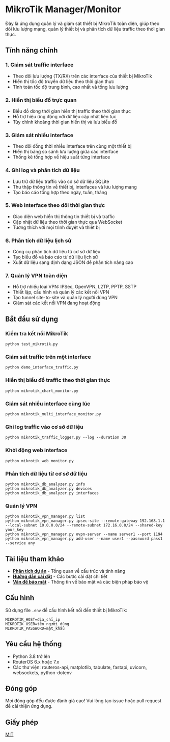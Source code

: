 # MikroTik Manager/Monitor

Đây là ứng dụng quản lý và giám sát thiết bị MikroTik toàn diện, giúp theo dõi lưu lượng mạng, quản lý thiết bị và phân tích dữ liệu traffic theo thời gian thực.

## Tính năng chính

### 1. Giám sát traffic interface
- Theo dõi lưu lượng (TX/RX) trên các interface của thiết bị MikroTik
- Hiển thị tốc độ truyền dữ liệu theo thời gian thực
- Tính toán tốc độ trung bình, cao nhất và tổng lưu lượng

### 2. Hiển thị biểu đồ trực quan
- Biểu đồ dòng thời gian hiển thị traffic theo thời gian thực
- Hỗ trợ hiệu ứng động với dữ liệu cập nhật liên tục
- Tùy chỉnh khoảng thời gian hiển thị và lưu biểu đồ

### 3. Giám sát nhiều interface
- Theo dõi đồng thời nhiều interface trên cùng một thiết bị
- Hiển thị bảng so sánh lưu lượng giữa các interface
- Thống kê tổng hợp về hiệu suất từng interface

### 4. Ghi log và phân tích dữ liệu
- Lưu trữ dữ liệu traffic vào cơ sở dữ liệu SQLite
- Thu thập thông tin về thiết bị, interfaces và lưu lượng mạng
- Tạo báo cáo tổng hợp theo ngày, tuần, tháng

### 5. Web interface theo dõi thời gian thực
- Giao diện web hiển thị thông tin thiết bị và traffic
- Cập nhật dữ liệu theo thời gian thực qua WebSocket
- Tương thích với mọi trình duyệt và thiết bị

### 6. Phân tích dữ liệu lịch sử
- Công cụ phân tích dữ liệu từ cơ sở dữ liệu
- Tạo biểu đồ và báo cáo từ dữ liệu lịch sử
- Xuất dữ liệu sang định dạng JSON để phân tích nâng cao

### 7. Quản lý VPN toàn diện
- Hỗ trợ nhiều loại VPN: IPSec, OpenVPN, L2TP, PPTP, SSTP
- Thiết lập, cấu hình và quản lý các kết nối VPN
- Tạo tunnel site-to-site và quản lý người dùng VPN
- Giám sát các kết nối VPN đang hoạt động

## Bắt đầu sử dụng

### Kiểm tra kết nối MikroTik
```
python test_mikrotik.py
```

### Giám sát traffic trên một interface
```
python demo_interface_traffic.py
```

### Hiển thị biểu đồ traffic theo thời gian thực
```
python mikrotik_chart_monitor.py
```

### Giám sát nhiều interface cùng lúc
```
python mikrotik_multi_interface_monitor.py
```

### Ghi log traffic vào cơ sở dữ liệu
```
python mikrotik_traffic_logger.py --log --duration 30
```

### Khởi động web interface
```
python mikrotik_web_monitor.py
```

### Phân tích dữ liệu từ cơ sở dữ liệu
```
python mikrotik_db_analyzer.py info
python mikrotik_db_analyzer.py devices
python mikrotik_db_analyzer.py interfaces
```

### Quản lý VPN
```
python mikrotik_vpn_manager.py list
python mikrotik_vpn_manager.py ipsec-site --remote-gateway 192.168.1.1 --local-subnet 10.0.0.0/24 --remote-subnet 172.16.0.0/24 --shared-key your_key
python mikrotik_vpn_manager.py ovpn-server --name server1 --port 1194
python mikrotik_vpn_manager.py add-user --name user1 --password pass1 --service any
```

## Tài liệu tham khảo

- **[Phân tích dự án](mikrotik_analysis_summary.md)** - Tổng quan về cấu trúc và tính năng
- **[Hướng dẫn cài đặt](installation_guide.md)** - Các bước cài đặt chi tiết
- **[Vấn đề bảo mật](van_de_bao_mat.md)** - Thông tin về bảo mật và các biện pháp bảo vệ

## Cấu hình
Sử dụng file `.env` để cấu hình kết nối đến thiết bị MikroTik:
```
MIKROTIK_HOST=địa_chỉ_ip
MIKROTIK_USER=tên_người_dùng
MIKROTIK_PASSWORD=mật_khẩu
```

## Yêu cầu hệ thống
- Python 3.8 trở lên
- RouterOS 6.x hoặc 7.x
- Các thư viện: routeros-api, matplotlib, tabulate, fastapi, uvicorn, websockets, python-dotenv

## Đóng góp
Mọi đóng góp đều được đánh giá cao! Vui lòng tạo issue hoặc pull request để cải thiện ứng dụng.

## Giấy phép
[MIT](LICENSE)